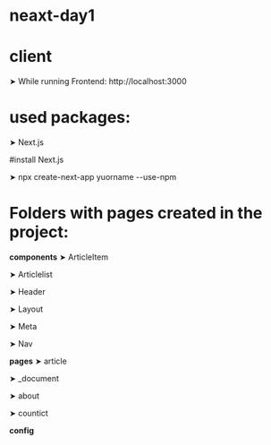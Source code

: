 # neaxt-day1

# client

➤ While running Frontend: http://localhost:3000

# used packages:

 ➤ Next.js

#install Next.js

➤ npx create-next-app yuorname --use-npm


# Folders with pages created in the project:

**components**
➤ ArticleItem

➤ Articlelist

➤ Header

➤ Layout

➤ Meta

➤ Nav

**pages**
➤ article

➤ _document

➤ about

➤ countict

**config**
